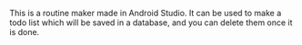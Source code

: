 This is a routine maker made in Android Studio.
It can be used to make a todo list which will be saved in a database, and you can delete them once it is done.
